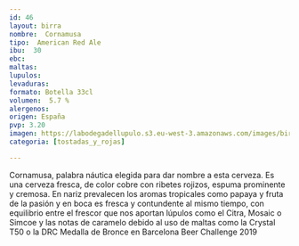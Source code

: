 ```yaml
---
id: 46
layout: birra
nombre:  Cornamusa
tipo:  American Red Ale
ibu:  30
ebc:
maltas: 
lupulos: 
levaduras: 
formato: Botella 33cl
volumen:  5.7 %
alergenos: 
origen: España
pvp: 3.20
imagen: https://labodegadellupulo.s3.eu-west-3.amazonaws.com/images/birras/cornamusa.jpg
categoria: [tostadas_y_rojas]

---
```

Cornamusa, palabra náutica elegida para dar nombre a esta cerveza. Es una cerveza fresca, de color cobre con ribetes rojizos, espuma prominente y cremosa. En nariz prevalecen los aromas tropicales como papaya y fruta de la pasión y en boca es fresca y contundente al mismo tiempo, con equilibrio entre el frescor que nos aportan lúpulos como el Citra, Mosaic o Simcoe y las notas de caramelo debido al uso de maltas como la Crystal T50 o la DRC
Medalla de Bronce en Barcelona Beer Challenge 2019



















